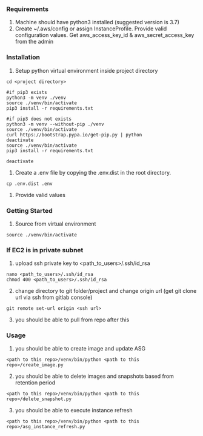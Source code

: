 ### Requirements

1. Machine should have python3 installed (suggested version is 3.7)
2. Create ~/.aws/config or assign InstanceProfile. Provide valid configuration values. Get aws_access_key_id & aws_secret_access_key from the admin
### Installation
1. Setup python virtual environment inside project directory
```
cd <project directory>

#if pip3 exists
python3 -m venv ./venv
source ./venv/bin/activate
pip3 install -r requirements.txt

#if pip3 does not exists
python3 -m venv --without-pip ./venv
source ./venv/bin/activate
curl https://bootstrap.pypa.io/get-pip.py | python
deactivate
source ./venv/bin/activate
pip3 install -r requirements.txt

deactivate
```
1. Create a .env file by copying the .env.dist in the root directory.
```
cp .env.dist .env
```
1. Provide valid values 
### Getting Started
1. Source from virtual environment
```
source ./venv/bin/activate
```
### If EC2 is in private subnet
1. upload ssh private key to <path_to_users>/.ssh/id_rsa
```
nano <path_to_users>/.ssh/id_rsa
chmod 400 <path_to_users>/.ssh/id_rsa
```
2. change directory to git folder/project and change origin url (get git clone url via ssh from gitlab console)
```
git remote set-url origin <ssh url>
```
3. you should be able to pull from repo after this
### Usage
1. you should be able to create image and update ASG
```
<path to this repo>/venv/bin/python <path to this repo>/create_image.py
```
2. you should be able to delete images and snapshots based from retention period
```
<path to this repo>/venv/bin/python <path to this repo>/delete_snapshot.py
```
3. you should be able to execute instance refresh
```
<path to this repo>/venv/bin/python <path to this repo>/asg_instance_refresh.py
```
